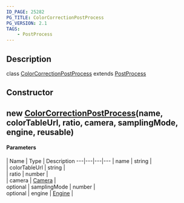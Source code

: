 ```yaml
---
ID_PAGE: 25282
PG_TITLE: ColorCorrectionPostProcess
PG_VERSION: 2.1
TAGS:
    - PostProcess
---
```

## Description

class [ColorCorrectionPostProcess](/classes/2.4/ColorCorrectionPostProcess) extends [PostProcess](/classes/2.4/PostProcess)



## Constructor

## new [ColorCorrectionPostProcess](/classes/2.4/ColorCorrectionPostProcess)(name, colorTableUrl, ratio, camera, samplingMode, engine, reusable)



#### Parameters
 | Name | Type | Description
---|---|---|---
 | name | string |    
 | colorTableUrl | string |    
 | ratio | number |    
 | camera | [Camera](/classes/2.4/Camera) |    
optional | samplingMode | number |    
optional | engine | [Engine](/classes/2.4/Engine) |    
